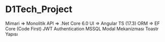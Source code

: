 # D1Tech_Project
 Mimari => Monolitik
 API => .Net Core 6.0
 UI => Angular TS (17.3)
 ORM => EF Core (Code First)
 JWT Authentication
 MSSQL
 Modal Mekanizması
 Toastr Yapısı
